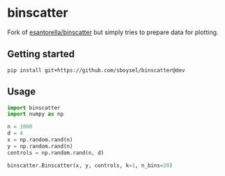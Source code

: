 # binscatter

Fork of [esantorella/binscatter](https://github.com/esantorella/binscatter) but simply tries to prepare data for plotting.

## Getting started

```shell
pip install git+https://github.com/sboysel/binscatter@dev
```

## Usage

```python
import binscatter
import numpy as np

n = 1000
d = 4
x = np.random.rand(n)
y = np.random.rand(n)
controls = np.random.rand(n, d)

binscatter.Binscatter(x, y, controls, k=1, n_bins=20)
```
